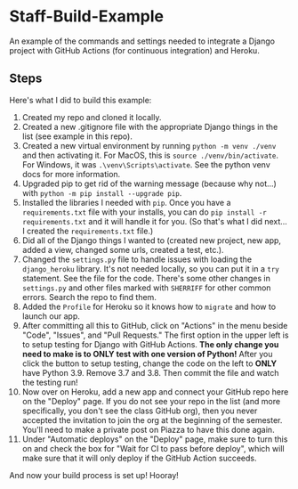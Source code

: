 # Staff-Build-Example
An example of the commands and settings needed to integrate a Django project with GitHub Actions (for continuous integration) and Heroku.

## Steps

Here's what I did to build this example:

1. Created my repo and cloned it locally.
2. Created a new .gitignore file with the appropriate Django things in the list (see example in this repo).
3. Created a new virtual environment by running `python -m venv ./venv` and then activating it.  For MacOS, this is `source ./venv/bin/activate`.  For Windows, it was `.\venv\Scripts\activate`.  See the python venv docs for more information.
4. Upgraded pip to get rid of the warning message (because why not...) with `python -m pip install --upgrade pip`.
5. Installed the libraries I needed with `pip`.  Once you have a `requirements.txt` file with your installs, you can do `pip install -r requirements.txt` and it will handle it for you.  (So that's what I did next... I created the `requirements.txt` file.)
6. Did all of the Django things I wanted to (created new project, new app, added a view, changed some urls, created a test, etc.).
7. Changed the `settings.py` file to handle issues with loading the `django_heroku` library.  It's not needed locally, so you can put it in a `try` statement.  See the file for the code.  There's some other changes in `settings.py` and other files marked with `SHERRIFF` for other common errors.  Search the repo to find them.
8. Added the `Profile` for Heroku so it knows how to `migrate` and how to launch our app.
9. After committing all this to GitHub, click on "Actions" in the menu beside "Code", "Issues", and "Pull Requests."  The first option in the upper left is to setup testing for Django with GitHub Actions.  __The only change you need to make is to ONLY test with one version of Python!__ After you click the button to setup testing, change the code on the left to __ONLY__ have Python 3.9.  Remove 3.7 and 3.8.  Then commit the file and watch the testing run!
10. Now over on Heroku, add a new app and connect your GitHub repo here on the "Deploy" page.  If you do not see your repo in the list (and more specifically, you don't see the class GitHub org), then you never accepted the invitation to join the org at the beginning of the semester.  You'll need to make a private post on Piazza to have this done again.
11. Under "Automatic deploys" on the "Deploy" page, make sure to turn this on and check the box for "Wait for CI to pass before deploy", which will make sure that it will only deploy if the GitHub Action succeeds.

And now your build process is set up!  Hooray!